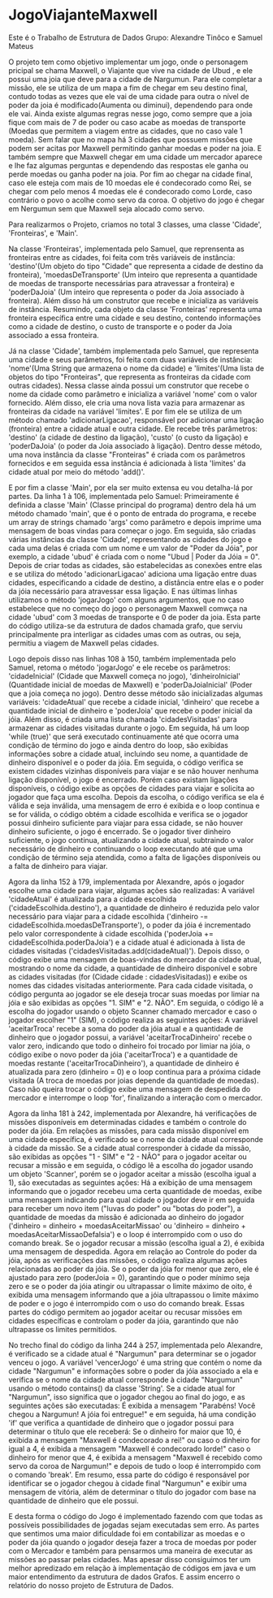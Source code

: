 # JogoViajanteMaxwell
Este é o Trabalho de Estrutura de Dados
Grupo: Alexandre Tinôco e Samuel Mateus

O projeto tem como objetivo implementar um jogo, onde o personagem pricipal se chama Maxwell, o Viajante que vive na cidade de Ubud , e ele possui uma joia que deve para a cidade de Nargumun. Para ele completar a missão, ele se utiliza de um mapa a fim de chegar em seu destino final, contudo todas as vezes que ele vai de uma cidade para outra o nível de poder da joia é modificado(Aumenta ou diminui), dependendo para onde ele vai. Ainda existe algumas regras nesse jogo, como sempre que a joia fique com mais de 7 de poder ou caso acabe as moedas de transporte (Moedas que permitem a viagem entre as cidades, que no caso vale 1 moeda). Sem falar que no mapa há 3 cidades que possuem missões que podem ser acitas por Maxwell permitindo ganhar moedas e poder na joia. E também sempre que Maxwell chegar em uma cidade um mercador aparece e lhe faz algumas perguntas e dependendo das respostas ele ganha ou perde moedas ou ganha poder na joia. Por fim ao chegar na cidade final, caso ele esteja com mais de 10 moedas ele é condecorado como Rei, se chegar com pelo menos 4 moedas ele é condecorado como Lorde, caso contrário o povo o acolhe como servo da coroa. O objetivo do jogo é chegar em Nergumun sem que Maxwell seja alocado como servo.

Para realizarmos o Projeto, criamos no total 3 classes, uma classe 'Cidade', 'Fronteiras', e 'Main'.

Na classe 'Fronteiras', implementada pelo Samuel, que reprensenta as fronteiras entre as cidades, foi feita com três variáveis de instância: 'destino'(Um objeto do tipo "Cidade" que representa a cidade de destino da fronteira), 'moedasDeTransporte' (Um inteiro que representa a quantidade de moedas de transporte necessárias para atravessar a fronteira) e 'poderDaJoia' (Um inteiro que representa o poder da Joia associado à fronteira). Além disso há um construtor que recebe e inicializa as variáveis de instância. Resumindo, cada objeto da classe 'Fronteiras' representa uma fronteira específica entre uma cidade e seu destino, contendo informações como a cidade de destino, o custo de transporte e o poder da Joia associado a essa fronteira.

Já na classe 'Cidade', também implementada pelo Samuel, que representa uma cidade e seus parâmetros, foi feita com duas variáveis de instância: 'nome'(Uma String que armazena o nome da cidade) e 'limites'(Uma lista de objetos do tipo "Fronteiras", que representa as fronteiras da cidade com outras cidades). Nessa classe ainda possui um construtor que recebe o nome da cidade como parâmetro e inicializa a variável 'nome' com o valor fornecido. Além disso, ele cria uma nova lista vazia para armazenar as fronteiras da cidade na variável 'limites'. E por fim ele se utiliza de um método chamado 'adicionarLigacao', responsável por adicionar uma ligação (fronteira) entre a cidade atual e outra cidade. Ele recebe três parâmetros: 'destino' (a cidade de destino da ligação), 'custo' (o custo da ligação) e 'poderDaJoia' (o poder da Joia associado à ligação). Dentro desse método, uma nova instância da classe "Fronteiras" é criada com os parâmetros fornecidos e em seguida essa instância é adicionada à lista 'limites' da cidade atual por meio do método 'add()'.

E por fim a classe 'Main', por ela ser muito extensa eu vou detalha-lá por partes. Da linha 1 à 106, implementada pelo Samuel: Primeiramente é definida a classe 'Main' (Classe principal do programa) dentro dela há um método chamado 'main', que é o ponto de entrada do programa, e recebe um array de strings chamado 'args' como parâmetro e depois imprime uma mensagem de boas vindas para começar o jogo. Em seguida, são criadas várias instâncias da classe 'Cidade', representando as cidades do jogo e cada uma delas é criada com um nome e um valor de "Poder da Jóia", por exemplo, a cidade 'ubud' é criada com o nome "Ubud | Poder da Jóia = 0". Depois de criar todas as cidades, são estabelecidas as conexões entre elas e se utiliza do método 'adicionarLigacao' adiciona uma ligação entre duas cidades, especificando a cidade de destino, a distância entre elas e o poder da jóia necessário para atravessar essa ligação. E nas últimas linhas utilizamos o método 'jogarJogo' com alguns argumentos, que no caso estabelece que no começo do jogo o personagem Maxwell comwça na cidade 'ubud' com 3 moedas de transporte e 0 de poder da joia. Esta parte do código utiliza-se da estrutura de dados chamada grafo, que serviu principalmente pra interligar as cidades umas com as outras, ou seja, permitiu a viagem de Maxwell pelas cidades.

Logo depois disso nas linhas 108 à 150, também implementada pelo Samuel, retoma o método 'jogarJogo' e ele recebe os parâmetros: 'cidadeInicial' (Cidade que Maxwell começa no jogo), 'dinheiroInicial' (Quantidade inicial de moedas de Maxwell) e 'poderDaJoiaInicial' (Poder que a joia começa no jogo). Dentro desse método são inicializadas algumas variáveis: 'cidadeAtual' que recebe a cidade inicial, 'dinheiro' que recebe a quantidade inicial de dinheiro e 'poderJoia' que  recebe o poder inicial da jóia. Além disso, é criada uma lista chamada 'cidadesVisitadas' para armazenar as cidades visitadas durante o jogo. Em seguida, há um loop 'while (true)' que será executado continuamente até que ocorra uma condição de término do jogo e ainda dentro do loop, são exibidas informações sobre a cidade atual, incluindo seu nome, a quantidade de dinheiro disponível e o poder da jóia. Em seguida, o código verifica se existem cidades vizinhas disponíveis para viajar e se não houver nenhuma ligação disponível, o jogo é encerrado. Porém caso existam ligações disponíveis, o código exibe as opções de cidades para viajar e solicita ao jogador que faça uma escolha. Depois da escolha, o código verifica se ela é válida e seja inválida, uma mensagem de erro é exibida e o loop continua e se for válida, o código obtém a cidade escolhida e verifica se o jogador possui dinheiro suficiente para viajar para essa cidade, se não houver dinheiro suficiente, o jogo é encerrado. Se o jogador tiver dinheiro suficiente, o jogo continua, atualizando a cidade atual, subtraindo o valor necessário de dinheiro e continuando o loop executando até que uma condição de término seja atendida, como a falta de ligações disponíveis ou a falta de dinheiro para viajar.

Agora da linha 152 à 179, implementada por Alexandre, após o jogador escolhe uma cidade para viajar, algumas ações são realizadas: A variável 'cidadeAtual' é atualizada para a cidade escolhida ('cidadeEscolhida.destino'), a quantidade de dinheiro é reduzida pelo valor necessário para viajar para a cidade escolhida ('dinheiro -= cidadeEscolhida.moedasDeTransporte'), o poder da jóia é incrementado pelo valor correspondente à cidade escolhida ('poderJoia += cidadeEscolhida.poderDaJoia') e a cidade atual é adicionada à lista de cidades visitadas ('cidadesVisitadas.add(cidadeAtual)'). Depois disso, o código exibe uma mensagem de boas-vindas do mercador da cidade atual, mostrando o nome da cidade, a quantidade de dinheiro disponível e sobre as cidades visitadas (for (Cidade cidade : cidadesVisitadas)) e exibe os nomes das cidades visitadas anteriormente. Para cada cidade visitada, o código pergunta ao jogador se ele deseja trocar suas moedas por limiar na jóia e são exibidas as opções "1. SIM" e "2. NÃO". Em seguida, o código lê a escolha do jogador usando o objeto Scanner chamado mercador e caso o jogador escolher "1" (SIM), o código realiza as seguintes ações: A variável 'aceitarTroca' recebe a soma do poder da jóia atual e a quantidade de dinheiro que o jogador possui, a variável 'aceitarTrocaDinheiro' recebe o valor zero, indicando que todo o dinheiro foi trocado por limiar na jóia, o código exibe o novo poder da jóia ('aceitarTroca') e a quantidade de moedas restante ('aceitarTrocaDinheiro'), a quantidade de dinheiro é atualizada para zero (dinheiro = 0) e o loop continua para a próxima cidade visitada (A troca de moedas por joias depende da quantidade de moedas). Caso não queira trocar o código exibe uma mensagem de despedida do mercador e interrompe o loop 'for', finalizando a interação com o mercador.

Agora da linha 181 à 242, implementada por Alexandre, há verificações de missões disponíveis em determinadas cidades e também o controle do poder da jóia. Em relações as missões, para cada missão disponível em uma cidade específica, é verificado se o nome da cidade atual corresponde à cidade da missão. Se a cidade atual corresponder à cidade da missão, são exibidas as opções "1 - SIM" e "2 - NÃO" para o jogador aceitar ou recusar a missão e em seguida, o código lê a escolha do jogador usando um objeto 'Scanner', porém se o jogador aceitar a missão (escolha igual a 1), são executadas as seguintes ações: Há a exibição de uma mensagem informando que o jogador recebeu uma certa quantidade de moedas, exibe uma mensagem indicando para qual cidade o jogador deve ir em seguida para receber um novo item ("luvas do poder" ou "botas do poder"), a quantidade de moedas da missão é adicionada ao dinheiro do jogador ('dinheiro = dinheiro + moedasAceitarMissao' ou 'dinheiro = dinheiro + moedasAceitarMissaoDefalsia') e o loop é interrompido com o uso do comando break. Se o jogador recusar a missão (escolha igual a 2), é exibida uma mensagem de despedida. Agora em relação ao Controle do poder da jóia, após as verificações das missões, o código realiza algumas ações relacionadas ao poder da jóia. Se o poder da jóia for menor que zero, ele é ajustado para zero (poderJoia = 0), garantindo que o poder mínimo seja zero e se o poder da jóia atingir ou ultrapassar o limite máximo de oito, é exibida uma mensagem informando que a jóia ultrapassou o limite máximo de poder e o jogo é interrompido com o uso do comando break. Essas partes do código permitem ao jogador aceitar ou recusar missões em cidades específicas e controlam o poder da jóia, garantindo que não ultrapasse os limites permitidos.

No trecho final do código da linha 244 à 257, implementada pelo Alexandre, é verificado se a cidade atual é "Nargumun" para determinar se o jogador venceu o jogo. A variável 'vencerJogo' é uma string que contém o nome da cidade "Nargumun" e informações sobre o poder da jóia associado a ela e verifica se o nome da cidade atual corresponde à cidade "Nargumun" usando o método contains() da classe 'String'. Se a cidade atual for "Nargumun", isso significa que o jogador chegou ao final do jogo, e as seguintes ações são executadas: É exibida a mensagem "Parabéns! Você chegou a Nargumun! A jóia foi entregue!" e em seguida, há uma condição 'if' que verifica a quantidade de dinheiro que o jogador possui para determinar o título que ele receberá: Se o dinheiro for maior que 10, é exibida a mensagem "Maxwell é condecorado a rei!" ou caso o dinheiro for igual a 4, é exibida a mensagem "Maxwell é condecorado lorde!" caso o dinheiro for menor que 4, é exibida a mensagem "Maxwell é recebido como servo da coroa de Nargumun!" e depois de tudo o loop é interrompido com o comando 'break'. Em resumo, essa parte do código é responsável por identificar se o jogador chegou à cidade final "Nargumun" e exibir uma mensagem de vitória, além de determinar o título do jogador com base na quantidade de dinheiro que ele possui.

E desta forma o código do Jogo é implementado fazendo com que todas as possíveis possibilidades de jogadas sejam executadas sem erro. As partes que sentimos uma maior dificuldade foi em contabilizar as moedas e o poder da jóia quando o jogador deseja fazer a troca de moedas por poder com o Mercador e também para pensarmos uma maneira de executar as missões ao passar pelas cidades. Mas apesar disso consiguimos ter um melhor apredizado em relação à implementação de códigos em java e um maior entendimento da estrutura de dados Grafos. E assim encerro o relatório do nosso projeto de Estrutura de Dados.
